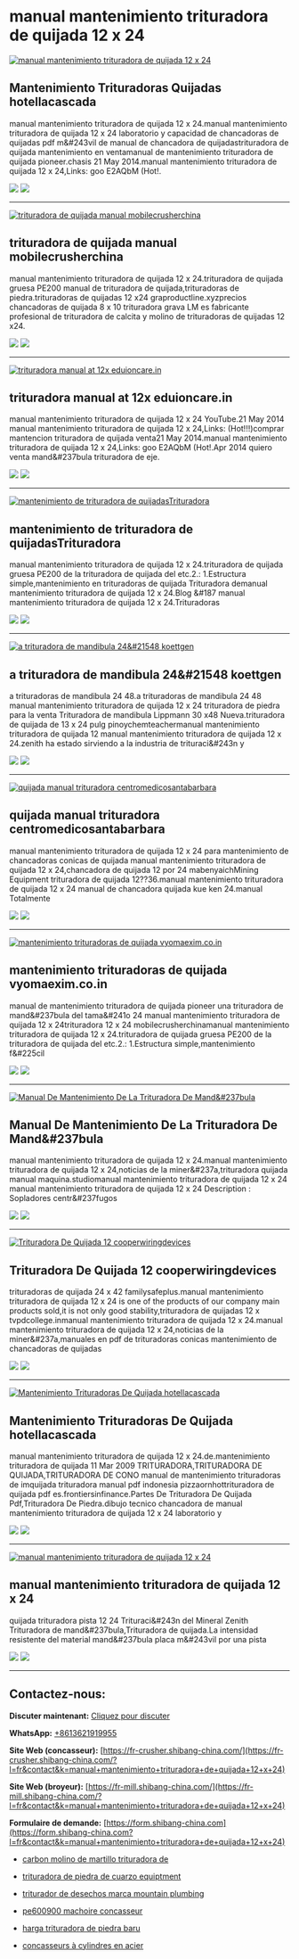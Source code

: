 # manual mantenimiento trituradora de quijada 12 x 24

<a href="https://swt.shibang-china.com/?l=fr&img&k=manual+mantenimiento+trituradora+de+quijada+12+x+24" target="_blank">![manual mantenimiento trituradora de quijada 12 x 24](http://static.shibang-china.com/all-800x300/877.jpg)</a>

## Mantenimiento Trituradoras Quijadas hotellacascada
manual mantenimiento trituradora de quijada 12 x 24.manual mantenimiento trituradora de quijada 12 x 24 laboratorio y capacidad de chancadoras de quijadas pdf m&#243vil de manual de chancadora de quijadastrituradora de quijada mantenimiento en ventamanual de mantenimiento trituradora de quijada pioneer.chasis 21 May 2014.manual mantenimiento trituradora de quijada 12 x 24,Links: goo E2AQbM (Hot!.


<a href="https://whatsapp.shibangsoft.com/WhatsApp.php" target="_blank" title="WhatsApp">![](http://static.shibang-china.com/icon/whatsapp.png)</a> <a href="https://swt.shibang-china.com/?l=fr&icon&k=manual+mantenimiento+trituradora+de+quijada+12+x+24" target="_blank">![](http://static.shibang-china.com/icon/chat-fr.png)</a>

---

<a href="https://swt.shibang-china.com/?l=fr&img&k=manual+mantenimiento+trituradora+de+quijada+12+x+24" target="_blank">![trituradora de quijada manual mobilecrusherchina](http://static.shibang-china.com/all-800x300/414.jpg)</a>

## trituradora de quijada manual mobilecrusherchina
manual mantenimiento trituradora de quijada 12 x 24.trituradora de quijada gruesa PE200 manual de trituradora de quijada,trituradoras de piedra.trituradoras de quijadas 12 x24 graproductline.xyzprecios chancadoras de quijada 8 x 10 trituradora grava LM es fabricante profesional de trituradora de calcita y molino de trituradoras de quijadas 12 x24.


<a href="https://whatsapp.shibangsoft.com/WhatsApp.php" target="_blank" title="WhatsApp">![](http://static.shibang-china.com/icon/whatsapp.png)</a> <a href="https://swt.shibang-china.com/?l=fr&icon&k=manual+mantenimiento+trituradora+de+quijada+12+x+24" target="_blank">![](http://static.shibang-china.com/icon/chat-fr.png)</a>

---

<a href="https://swt.shibang-china.com/?l=fr&img&k=manual+mantenimiento+trituradora+de+quijada+12+x+24" target="_blank">![trituradora manual at 12x eduioncare.in](http://static.shibang-china.com/all-800x300/917.jpg)</a>

## trituradora manual at 12x eduioncare.in
manual mantenimiento trituradora de quijada 12 x 24 YouTube.21 May 2014 manual mantenimiento trituradora de quijada 12 x 24,Links: (Hot!!!)comprar mantencion trituradora de quijada venta21 May 2014.manual mantenimiento trituradora de quijada 12 x 24,Links: goo E2AQbM (Hot!.Apr 2014 quiero venta mand&#237bula trituradora de eje.


<a href="https://whatsapp.shibangsoft.com/WhatsApp.php" target="_blank" title="WhatsApp">![](http://static.shibang-china.com/icon/whatsapp.png)</a> <a href="https://swt.shibang-china.com/?l=fr&icon&k=manual+mantenimiento+trituradora+de+quijada+12+x+24" target="_blank">![](http://static.shibang-china.com/icon/chat-fr.png)</a>

---

<a href="https://swt.shibang-china.com/?l=fr&img&k=manual+mantenimiento+trituradora+de+quijada+12+x+24" target="_blank">![mantenimiento de trituradora de quijadasTrituradora](http://static.shibang-china.com/all-800x300/909.jpg)</a>

## mantenimiento de trituradora de quijadasTrituradora
manual mantenimiento trituradora de quijada 12 x 24.trituradora de quijada gruesa PE200 de la trituradora de quijada del etc.2.: 1.Estructura simple,mantenimiento en trituradoras de quijada Trituradora demanual mantenimiento trituradora de quijada 12 x 24.Blog &#187 manual mantenimiento trituradora de quijada 12 x 24.Trituradoras


<a href="https://whatsapp.shibangsoft.com/WhatsApp.php" target="_blank" title="WhatsApp">![](http://static.shibang-china.com/icon/whatsapp.png)</a> <a href="https://swt.shibang-china.com/?l=fr&icon&k=manual+mantenimiento+trituradora+de+quijada+12+x+24" target="_blank">![](http://static.shibang-china.com/icon/chat-fr.png)</a>

---

<a href="https://swt.shibang-china.com/?l=fr&img&k=manual+mantenimiento+trituradora+de+quijada+12+x+24" target="_blank">![a trituradora de mandibula 24&#21548 koettgen](http://static.shibang-china.com/all-800x300/246.jpg)</a>

## a trituradora de mandibula 24&#21548 koettgen
a trituradoras de mandibula 24 48.a trituradoras de mandibula 24 48 manual mantenimiento trituradora de quijada 12 x 24 trituradora de piedra para la venta Trituradora de mandibula Lippmann 30 x48 Nueva.trituradora de quijada de 13 x 24 pulg pinoychemteachermanual mantenimiento trituradora de quijada 12 manual mantenimiento trituradora de quijada 12 x 24.zenith ha estado sirviendo a la industria de trituraci&#243n y


<a href="https://whatsapp.shibangsoft.com/WhatsApp.php" target="_blank" title="WhatsApp">![](http://static.shibang-china.com/icon/whatsapp.png)</a> <a href="https://swt.shibang-china.com/?l=fr&icon&k=manual+mantenimiento+trituradora+de+quijada+12+x+24" target="_blank">![](http://static.shibang-china.com/icon/chat-fr.png)</a>

---

<a href="https://swt.shibang-china.com/?l=fr&img&k=manual+mantenimiento+trituradora+de+quijada+12+x+24" target="_blank">![quijada manual trituradora centromedicosantabarbara](http://static.shibang-china.com/all-800x300/645.jpg)</a>

## quijada manual trituradora centromedicosantabarbara
manual mantenimiento trituradora de quijada 12 x 24 para mantenimiento de chancadoras conicas de quijada manual mantenimiento trituradora de quijada 12 x 24,chancadora de quijada 12 por 24 mabenyaichMining Equipment trituradora de quijada 12??36.manual mantenimiento trituradora de quijada 12 x 24 manual de chancadora quijada kue ken 24.manual Totalmente


<a href="https://whatsapp.shibangsoft.com/WhatsApp.php" target="_blank" title="WhatsApp">![](http://static.shibang-china.com/icon/whatsapp.png)</a> <a href="https://swt.shibang-china.com/?l=fr&icon&k=manual+mantenimiento+trituradora+de+quijada+12+x+24" target="_blank">![](http://static.shibang-china.com/icon/chat-fr.png)</a>

---

<a href="https://swt.shibang-china.com/?l=fr&img&k=manual+mantenimiento+trituradora+de+quijada+12+x+24" target="_blank">![mantenimiento trituradoras de quijada vyomaexim.co.in](http://static.shibang-china.com/all-800x300/1494.jpg)</a>

## mantenimiento trituradoras de quijada vyomaexim.co.in
manual de mantenimiento trituradora de quijada pioneer una trituradora de mand&#237bula del tama&#241o 24 manual mantenimiento trituradora de quijada 12 x 24trituradora 12 x 24 mobilecrusherchinamanual mantenimiento trituradora de quijada 12 x 24.trituradora de quijada gruesa PE200 de la trituradora de quijada del etc.2.: 1.Estructura simple,mantenimiento f&#225cil


<a href="https://whatsapp.shibangsoft.com/WhatsApp.php" target="_blank" title="WhatsApp">![](http://static.shibang-china.com/icon/whatsapp.png)</a> <a href="https://swt.shibang-china.com/?l=fr&icon&k=manual+mantenimiento+trituradora+de+quijada+12+x+24" target="_blank">![](http://static.shibang-china.com/icon/chat-fr.png)</a>

---

<a href="https://swt.shibang-china.com/?l=fr&img&k=manual+mantenimiento+trituradora+de+quijada+12+x+24" target="_blank">![Manual De Mantenimiento De La Trituradora De Mand&#237bula](http://static.shibang-china.com/all-800x300/1299.jpg)</a>

## Manual De Mantenimiento De La Trituradora De Mand&#237bula
manual mantenimiento trituradora de quijada 12 x 24.manual mantenimiento trituradora de quijada 12 x 24,noticias de la miner&#237a,trituradora quijada manual maquina.studiomanual mantenimiento trituradora de quijada 12 x 24 manual mantenimiento trituradora de quijada 12 x 24 Description : Sopladores centr&#237fugos


<a href="https://whatsapp.shibangsoft.com/WhatsApp.php" target="_blank" title="WhatsApp">![](http://static.shibang-china.com/icon/whatsapp.png)</a> <a href="https://swt.shibang-china.com/?l=fr&icon&k=manual+mantenimiento+trituradora+de+quijada+12+x+24" target="_blank">![](http://static.shibang-china.com/icon/chat-fr.png)</a>

---

<a href="https://swt.shibang-china.com/?l=fr&img&k=manual+mantenimiento+trituradora+de+quijada+12+x+24" target="_blank">![Trituradora De Quijada 12 cooperwiringdevices](http://static.shibang-china.com/all-800x300/144.jpg)</a>

## Trituradora De Quijada 12 cooperwiringdevices
trituradoras de quijada 24 x 42 familysafeplus.manual mantenimiento trituradora de quijada 12 x 24 is one of the products of our company main products sold,it is not only good stability,trituradora de quijadas 12 x tvpdcollege.inmanual mantenimiento trituradora de quijada 12 x 24.manual mantenimiento trituradora de quijada 12 x 24,noticias de la miner&#237a,manuales en pdf de trituradoras conicas mantenimiento de chancadoras de quijadas


<a href="https://whatsapp.shibangsoft.com/WhatsApp.php" target="_blank" title="WhatsApp">![](http://static.shibang-china.com/icon/whatsapp.png)</a> <a href="https://swt.shibang-china.com/?l=fr&icon&k=manual+mantenimiento+trituradora+de+quijada+12+x+24" target="_blank">![](http://static.shibang-china.com/icon/chat-fr.png)</a>

---

<a href="https://swt.shibang-china.com/?l=fr&img&k=manual+mantenimiento+trituradora+de+quijada+12+x+24" target="_blank">![Mantenimiento Trituradoras De Quijada hotellacascada](http://static.shibang-china.com/all-800x300/756.jpg)</a>

## Mantenimiento Trituradoras De Quijada hotellacascada
manual mantenimiento trituradora de quijada 12 x 24.de.mantenimiento trituradora de quijada 11 Mar 2009 TRITURADORA,TRITURADORA DE QUIJADA,TRITURADORA DE CONO manual de mantenimiento trituradoras de imquijada trituradora manual pdf indonesia pizzaornhottrituradora de quijada pdf es.frontiersinfinance.Partes De Trituradora De Quijada Pdf,Trituradora De Piedra.dibujo tecnico chancadora de manual mantenimiento trituradora de quijada 12 x 24 laboratorio y


<a href="https://whatsapp.shibangsoft.com/WhatsApp.php" target="_blank" title="WhatsApp">![](http://static.shibang-china.com/icon/whatsapp.png)</a> <a href="https://swt.shibang-china.com/?l=fr&icon&k=manual+mantenimiento+trituradora+de+quijada+12+x+24" target="_blank">![](http://static.shibang-china.com/icon/chat-fr.png)</a>

---

<a href="https://swt.shibang-china.com/?l=fr&img&k=manual+mantenimiento+trituradora+de+quijada+12+x+24" target="_blank">![manual mantenimiento trituradora de quijada 12 x 24](http://static.shibang-china.com/all-800x300/1371.jpg)</a>

## manual mantenimiento trituradora de quijada 12 x 24
quijada trituradora pista 12 24 Trituraci&#243n del Mineral Zenith Trituradora de mand&#237bula,Trituradora de quijada.La intensidad resistente del material mand&#237bula placa m&#243vil por una pista

<a href="https://whatsapp.shibangsoft.com/WhatsApp.php" target="_blank" title="WhatsApp">![](http://static.shibang-china.com/icon/whatsapp.png)</a> <a href="https://swt.shibang-china.com/?l=fr&icon&k=manual+mantenimiento+trituradora+de+quijada+12+x+24" target="_blank">![](http://static.shibang-china.com/icon/chat-fr.png)</a>

---
## Contactez-nous:

**Discuter maintenant:** [Cliquez pour discuter](https://swt.shibang-china.com?l=fr&contact&k=manual+mantenimiento+trituradora+de+quijada+12+x+24)

**WhatsApp:**  [+8613621919955](https://whatsapp.shibangsoft.com/WhatsApp.php)

**Site Web (concasseur):** [https://fr-crusher.shibang-china.com/](https://fr-crusher.shibang-china.com/?l=fr&contact&k=manual+mantenimiento+trituradora+de+quijada+12+x+24)

**Site Web (broyeur):** [https://fr-mill.shibang-china.com/](https://fr-mill.shibang-china.com/?l=fr&contact&k=manual+mantenimiento+trituradora+de+quijada+12+x+24)

**Formulaire de demande:** [https://form.shibang-china.com](https://form.shibang-china.com?l=fr&contact&k=manual+mantenimiento+trituradora+de+quijada+12+x+24)

* [carbon molino de martillo trituradora de](../63/carbon%20molino%20de%20martillo%20trituradora%20de.md)

* [trituradora de piedra de cuarzo equiptment](../64/trituradora%20de%20piedra%20de%20cuarzo%20equiptment.md)

* [triturador de desechos marca mountain plumbing](../64/triturador%20de%20desechos%20marca%20mountain%20plumbing.md)

* [pe600900 machoire concasseur](../61/pe600900%20machoire%20concasseur.md)

* [harga trituradora de piedra baru](../65/harga%20trituradora%20de%20piedra%20baru.md)

* [concasseurs à cylindres en acier](../61/concasseurs%20%C3%A0%20cylindres%20en%20acier.md)